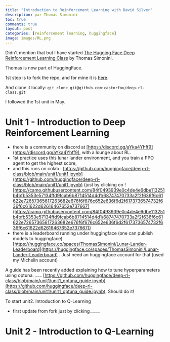 ```yaml
---
title: "Introduction to Reinforcement Learning with David Silver"
description: par Thomas Simonini
toc: true
comments: true
layout: post
categories: [reinforcement learning, huggingface]
image: images/RL.png
---
```


Didn't mention that but I have started [The Hugging Face Deep Reinforcement Learning Class](https://github.com/huggingface/deep-rl-class) by Thomas Simonini.

Thomas is now part of HuggingFace.

1st step is to fork the repo, and for mine it is [here](https://github.com/castorfou/deep-rl-class).

And clone it locally: `git clone git@github.com:castorfou/deep-rl-class.git`



I followed the 1st unit in May.

# Unit 1 - Introduction to Deep Reinforcement Learning

* there is a community on discord at [https://discord.gg/aYka4Yhff9](https://discord.gg/aYka4Yhff9), with a lounge about RL.
* 1st practice uses this lunar lander environment, and you train a PPO agent to get the highest score, 
* and this runs on colab : [https://github.com/huggingface/deep-rl-class/blob/main/unit1/unit1.ipynb](https://github.com/huggingface/deep-rl-class/blob/main/unit1/unit1.ipynb) (just by clicking on ![https://camo.githubusercontent.com/84f0493939e0c4de4e6dbe113251b4bfb5353e57134ffd9fcab6b8714514d4d1/68747470733a2f2f636f6c61622e72657365617263682e676f6f676c652e636f6d2f6173736574732f636f6c61622d62616467652e737667](https://camo.githubusercontent.com/84f0493939e0c4de4e6dbe113251b4bfb5353e57134ffd9fcab6b8714514d4d1/68747470733a2f2f636f6c61622e72657365617263682e676f6f676c652e636f6d2f6173736574732f636f6c61622d62616467652e737667))
* there is a leaderboard running under huggingface (one can publish models to huggingface) [https://huggingface.co/spaces/ThomasSimonini/Lunar-Lander-Leaderboard](https://huggingface.co/spaces/ThomasSimonini/Lunar-Lander-Leaderboard) . Just need an huggingface account for that (used my Michelin account)

A guide has been recently added explaining how to tune hyperparameters using optuna. <img src="https://github.githubassets.com/images/icons/emoji/unicode/1f449.png" alt="point_right" style="zoom:25%;" /> [https://github.com/huggingface/deep-rl-class/blob/main/unit1/unit1_optuna_guide.ipynb](https://github.com/huggingface/deep-rl-class/blob/main/unit1/unit1_optuna_guide.ipynb). Should do it!



To start unit2. Introduction to Q-Learning

* first update from fork just by clicking<img src="https://docs.github.com/assets/cb-33131/images/help/repository/fetch-upstream-drop-down.png" alt="&quot;Fetch upstream&quot; drop-down" style="zoom:15%;" />

# Unit 2 - Introduction to Q-Learning
